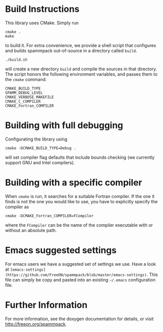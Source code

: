 # Build Instructions

This library uses CMake. Simply run

~~~~~
cmake .
make
~~~~~

to build it. For extra convenience, we provide a shell script that
configures and builds spammpack out-of-source in a directory called
`build`.

~~~
./build.sh
~~~

will create a new directory `build` and compile the sources in that
directory. The script honors the following environment variables, and
passes them to the `cmake` command.

~~~
CMAKE_BUILD_TYPE
SPAMM_DEBUG_LEVEL
CMAKE_VERBOSE_MAKEFILE
CMAKE_C_COMPILER
CMAKE_Fortran_COMPILER
~~~

# Building with full debugging

Configurating the library using

~~~
cmake -DCMAKE_BUILD_TYPE=Debug .
~~~

will set compiler flag defaults that include bounds checking (we
currently support GNU and Intel compilers).

# Building with a specific compiler

When `cmake` is run, it searches for a suitable Fortran compiler. If
the one it finds is not the one you would like to use, you have to
explicitly specify the compiler as

~~~
cmake -DCMAKE_Fortran_COMPILER=FCompiler
~~~

where the `FCompiler` can be the name of the compiler executable with
or without an absolute path.

# Emacs suggested settings

For emacs users we have a suggested set of settings we use. Have a
look at
`[emacs-settings](https://github.com/FreeON/spammpack/blob/master/emacs-settings)`. This
file can simply be copy and pasted into an existing `~/.emacs`
configuration file.

# Further Information

For more information, see the doxygen documentation for details, or
visit http://freeon.org/spammpack.
